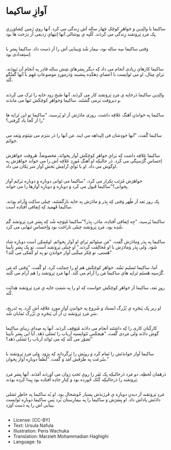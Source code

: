 # آوازِ ساکیما

##
ساکیما با والِدِین وَ خواهَرِ کوچَکِ چَهار سالِه اَش زِندگی می کَرد. آنها رویِ زَمین کِشاوَرزیِ یِک مَردِ ثِروَتمَند زِندگی می کَردَند. کُلبِه یِ پوشالی آنها اِنتِهایِ رَدیفی اَز دِرَخت ها بود.

##
وَقتی ساکیما سِه سالِه بود، بیمار شُد وَبینایی اَش را اَز دَست داد. ساکیما پِسَرِ با اِستِعدادی بود.

##
ساکیما کارهایِ زیادی اَنجام می داد کِه دیگر پِسَرهایِ شِش سالِه قادِر بِه اَنجامِ آن نَبودَند. بَرایِ مِثال، او می تَوانِست با اَعضایِ دِهکَدِه بِنشیند وَدَرمورِدِ موضوعاتِ مُهِم با آنها گُفتُگو کُنَد.

##
والِدِین ساکیما دَرخانِه یِ مَردِ ثِروَتمَند کار می کَردَند. آنها صُبحِ زود خانِه را تَرک می کَردَند و دیروَقت بَرمی گَشتَند. ساکیما وَخواهَرِ کوچَکَش تَنها می ماندَند.

##
ساکیما بِه خواندَنِ آهَنگ عَلاقِه داشت. روزی مادَرَش اَز او پُرسید، "ساکیما تو این تَرانِه ها را اَز کُجا یاد گِرِفتی؟"

##
ساکیما گُفت، "آنها خودِشان فی اِلبِداهِه می ایند. مَن آنها را دَر سَرَم می شِنَوَم وَبَعد می خوانَم.

##
ساکیما عَلاقِه داشت کِه بَرایِ خواهَرِ کوچَکَش آواز بِخوانَد، مَخصوصَاً، هَروَقت خواهَرَش اِحساسِ گُرُسنِگی می کَرد. دَر حالیکِه او آهنگِ مُورِدِ عَلاقِه اَش را می خواند خواهَرَش بِه اوگوش می داد. او با نَوایِ آرامِش بَخشِ آواز سَر تِکان می داد.

##
خواهَرَش مُرَتَب تِکرار می کَرد، "ساکیما می تَوانی دوبارِه وَ دوبارِه بَرایَم آواز بِخوانی؟"ساکیما قَبول می کَرد وَ دوبارِه وَ دوبارِه آوازها را می خواند.

##
یِک روز بَعد اَز ظُهر وَقتی کِه پِدَر وَ مادَرَش بِه خانِه بازگَشتَند، خِیلی ساکِت وَآرام بودَند. ساکیما فَهمید کِه اِتِفاقی اُفتادِه اَست.

##
ساکیما پُرسید، "چِه اِتِفاقی اُفتادِه، مادَر، پِدَر؟"ساکیما مُتِوَجِه شُد کِه پِسَرِ مَردِ ثِروَتمَند گَم شُدِه بود. مَردِ ثِروَتمَند خِیلی ناراحَت بود وَاِحساسِ تَنهایی می کَرد.

##
ساکیما بِه پِدَر وَمادَرَش گُفت، "مَن میتَوانَم بَرایِ او آواز بِخوانَم. اومُمکِن اَست دوبارِه شاد شَوَد. وَلی پِدَر وَمادَرَش با او مُخالِفَت کَردَند." او خِیلی ثِروَتمَند اَست. تو یِک پِسَرِ نآبینا هَستی. تو فِکر میکُنی آواز خواندَنِ تو بِه او کُمَکی می کُنَد؟"

##
اَما، ساکیما تَسلیم نَشُد. خواهَرِ کوچَکَش هَم او را حِمایَت کَرد. او گُفت، "وَقتی که مَن گُرُسنِه هَستَم تَرانِه هایِ ساکیما مَن را آرام می کُنَد. آنها مَردِ ثِروَتمَند را هَم آرام می کُنَند.

##
روزِ بَعد، ساکیما اَز خواهَرِ کوچَکَش خواست کِه او را بِه سَمتِ خانِه یِ مَردِ ثِروَتمَند هِدایَت کُنَد.

##
او زیر یِک پَنجَرِه یِ بُزُرگ ایستاد وَ شُروع بِه خواندِنِ آوازِ مورِدِ علاقِه اَش کَرد. بِه تَدریج، سَرِ مَردِ ثِروَتمَند ن اَز آن پَنجَرِه یِ بُزُرگ نَمایان شُد.

##
کارکُنان کاری را کِه داشتَند اَنجام می دادَند مُتِوَقِف کَردَند. آنها بِه صِدایِ زیبایِ ساکیما گوش دادَند وَلی مَردی گُفت، "هیچکَس نَتَوانِستِه اَرباب را تَسَلی دَهَد. آیا این پِسَرِ نآبینا تَصَوُر می کُنَد کِه می تَوانَد اَرباب را تَسَلی دَهَد؟"

##
ساکیما آواز خواندَنَش را تَمام کَرد وَ رویَش را بَرگَرداند کِه بِرَوَد. وَلی مَردِ ثِروَتمَند با سُرعَت بِه طَرَفَش آمَد وَ گُفت، "لُطفاً دوبارِه آواز بِخوان."

##
دَرهَمان لَحظِه، دو مَرد دَرحالیکِه یِک نَفَر را رویِ تَختِ رَوان می آوَردَند آمَدَند. آنها پِسَرِ مَردِ ثِروَتمَند را دَرحالیکِه کُتَک خُورده بود وَ کِنارِ جادِه اُفتادِه بود پِیدا کَردِه بودَند.

##
مَردِ ثِروَتمَند اَز دیدنِ دوبارِه یِ فَرزَندَش بِسیار خُوشحال بود. او بُه ساکیما بِه خاطِرِ تَسَلی دادَنَش پاداش داد. او پِسَرَش وَ ساکیما را بِه بیمارِستان بُرد پَس ساکیما دوبارِه تَوانِست بینایی اَش را بِه دَست آوَرَد.

##
* License: [CC-BY]
* Text: Ursula Nafula
* Illustration: Peris Wachuka
* Translation: Marzieh Mohammadian Haghighi
* Language: fa
